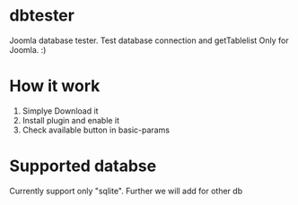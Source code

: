 dbtester
========

Joomla database tester. Test database connection and getTablelist Only for Joomla. :)

# How it work 
1. Simplye Download it
2. Install plugin and enable it
3. Check available button in basic-params 

# Supported databse
Currently support only "sqlite". Further we will add for other db 



